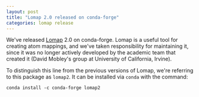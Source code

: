 ```yaml
---
layout: post
title: "Lomap 2.0 released on conda-forge"
categories: lomap release
---
```


We've released [Lomap](http://github.com/OpenFreeEnergy/Lomap) 2.0 on
conda-forge. Lomap is a useful tool for creating atom mappings, and we've taken
responsibility for maintaining it, since it was no longer actively developed by
the academic team that created it (David Mobley's group at University of
California, Irvine).

To distinguish this line from the previous versions of Lomap, we're referring
to this package as `lomap2`. It can be installed via `conda` with the command:

`conda install -c conda-forge lomap2`
